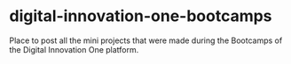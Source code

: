 # digital-innovation-one-bootcamps

Place to post all the mini projects that were made during the Bootcamps of the Digital Innovation One platform.
